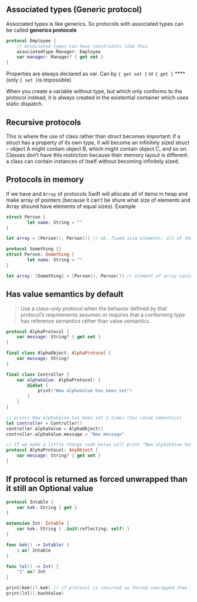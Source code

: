 ## Associated types (Generic protocol)

Associated types is like generics. So protocols with associated types can be called **generics protocols**

```swift
protocol Employee {
	// Associated types can have constraints like this
	associatedtype Manager: Employee
	var manager: Manager? { get set }
}
```

Properties are always declared as var. Can by `{ get set }` or `{ get }` ****(only `{ set }`is impossible)

When you create a variable without type, but which only conforms to the protocol instead, it is always created in the existential container which uses static dispatch.

## Recursive protocols

This is where the use of class rather than struct becomes important: if a struct has a property of its own type, it will become an infinitely sized struct – object A might contain object B, which might contain object C, and so on. Classes don’t have this restriction because their memory layout is different: a class can contain instances of itself without becoming infinitely sized.

## Protocols in memory

If we have and `Array` of protocols Swift will allocate all of items in heap and make array of pointers (because it can't be shure what size of elements and Array shound have elements of equal sizes). Example

```swift
struct Person {
		let name: String = ""
}

let array = [Person(), Person()] // ok, fixed size elements, all of them on stack

protocol Something {}
struct Person: Something {
		let name: String = ""
}

let array: [Something] = [Person(), Person()] // element of array could be anything: struct, class, Int, etc. so swift allocates every in heap
```

## Has value semantics by default

> Use a class-only protocol when the behavior defined by that protocol’s requirements assumes or requires that a conforming type has reference semantics rather than value semantics.

```swift
protocol AlphaProtocol {
    var message: String? { get set }
}

final class AlphaObject: AlphaProtocol {
    var message: String?
}

final class Controller {
    var alphaValue: AlphaProtocol! {
        didSet {
            print("New alphaValue has been set")
        }
    }
}

// prints New alphaValue has been set 2 times (has value semantics)
let controller = Controller()
controller.alphaValue = AlphaObject()
controller.alphaValue.message = "New message"

// If we make a little change code below will print “New alphaValue has been set” one time so it has reference semantics
protocol AlphaProtocol: AnyObject {
    var message: String? { get set }
}
```

## If protocol is returned as forced unwrapped than it still an Optional value

```swift
protocol Intable {
    var kek: String { get }
}

extension Int: Intable {
    var kek: String { .init(reflecting: self) }
}

func kek() -> Intable! {
    1 as? Intable
}

func lol() -> Int! {
    "1" as? Int
}

print(kek()?.kek) // if protocol is returned as forced unwrapped than it still an Optional value
print(lol().hashValue)
```